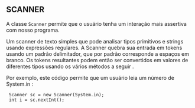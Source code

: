 ## SCANNER

A classe `Scanner` permite que o usuário tenha um interação mais assertiva com nosso programa.

Um scanner de texto simples que pode analisar tipos primitivos e strings usando expressões regulares.
A Scanner quebra sua entrada em tokens usando um padrão delimitador, que por padrão corresponde a espaços em branco. Os tokens resultantes podem então ser convertidos em valores de diferentes tipos usando os vários métodos a seguir .

Por exemplo, este código permite que um usuário leia um número de System.in :

     Scanner sc = new Scanner(System.in);
     int i = sc.nextInt();


